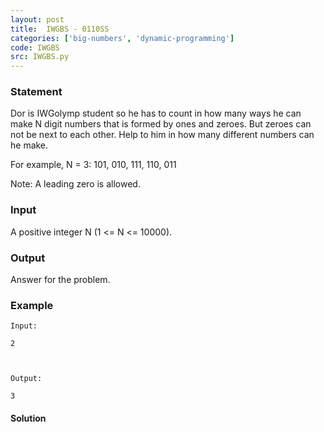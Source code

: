 ```yaml
---
layout: post
title:  IWGBS - 0110SS
categories: ['big-numbers', 'dynamic-programming']
code: IWGBS
src: IWGBS.py
---
```


### **Statement**

Dor is IWGolymp student so he has to count in how many ways he can make N
digit numbers that is formed by ones and zeroes. But zeroes can not be next to
each other. Help to him in how many different numbers can he make.

For example, N = 3: 101, 010, 111, 110, 011

Note: A leading zero is allowed.

### Input

A positive integer N (1  <= N <= 10000).

### Output

Answer for the problem.

### Example

    
    
    Input:
    2
    
    Output:
    3



#### **Solution**




